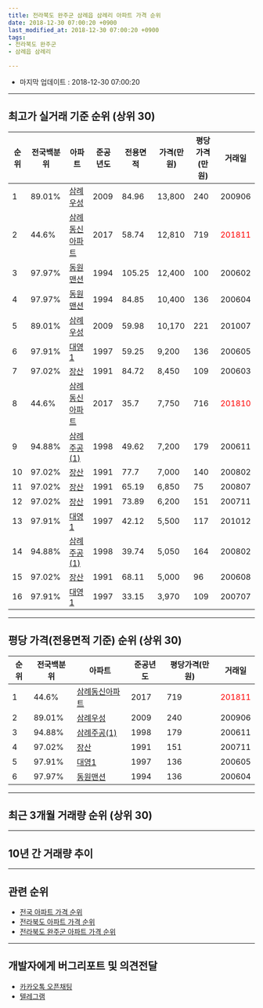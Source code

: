```yaml
---
title: 전라북도 완주군 삼례읍 삼례리 아파트 가격 순위
date: 2018-12-30 07:00:20 +0900
last_modified_at: 2018-12-30 07:00:20 +0900
tags:
- 전라북도 완주군
- 삼례읍 삼례리

---
```


* 마지막 업데이트 : 2018-12-30 07:00:20

---

## 최고가 실거래 기준 순위 (상위 30)


|순위|전국백분위|아파트|준공년도|전용면적|가격(만원)|평당가격(만원)|거래일|
|---|---|---|---|---|---|---|---|
|1|89.01%|[삼례우성](https://search.naver.com/search.naver?query=%EC%A0%84%EB%9D%BC%EB%B6%81%EB%8F%84+%EC%99%84%EC%A3%BC%EA%B5%B0+%EC%82%BC%EB%A1%80%EC%9D%8D+%EC%82%BC%EB%A1%80%EB%A6%AC+%EC%82%BC%EB%A1%80%EC%9A%B0%EC%84%B1)|2009|84.96|13,800|240|200906|
|2|44.6%|[삼례동신아파트](https://search.naver.com/search.naver?query=%EC%A0%84%EB%9D%BC%EB%B6%81%EB%8F%84+%EC%99%84%EC%A3%BC%EA%B5%B0+%EC%82%BC%EB%A1%80%EC%9D%8D+%EC%82%BC%EB%A1%80%EB%A6%AC+%EC%82%BC%EB%A1%80%EB%8F%99%EC%8B%A0%EC%95%84%ED%8C%8C%ED%8A%B8)|2017|58.74|12,810|719|<span style="color:red">201811</span>|
|3|97.97%|[동원맨션](https://search.naver.com/search.naver?query=%EC%A0%84%EB%9D%BC%EB%B6%81%EB%8F%84+%EC%99%84%EC%A3%BC%EA%B5%B0+%EC%82%BC%EB%A1%80%EC%9D%8D+%EC%82%BC%EB%A1%80%EB%A6%AC+%EB%8F%99%EC%9B%90%EB%A7%A8%EC%85%98)|1994|105.25|12,400|100|200602|
|4|97.97%|[동원맨션](https://search.naver.com/search.naver?query=%EC%A0%84%EB%9D%BC%EB%B6%81%EB%8F%84+%EC%99%84%EC%A3%BC%EA%B5%B0+%EC%82%BC%EB%A1%80%EC%9D%8D+%EC%82%BC%EB%A1%80%EB%A6%AC+%EB%8F%99%EC%9B%90%EB%A7%A8%EC%85%98)|1994|84.85|10,400|136|200604|
|5|89.01%|[삼례우성](https://search.naver.com/search.naver?query=%EC%A0%84%EB%9D%BC%EB%B6%81%EB%8F%84+%EC%99%84%EC%A3%BC%EA%B5%B0+%EC%82%BC%EB%A1%80%EC%9D%8D+%EC%82%BC%EB%A1%80%EB%A6%AC+%EC%82%BC%EB%A1%80%EC%9A%B0%EC%84%B1)|2009|59.98|10,170|221|201007|
|6|97.91%|[대영1](https://search.naver.com/search.naver?query=%EC%A0%84%EB%9D%BC%EB%B6%81%EB%8F%84+%EC%99%84%EC%A3%BC%EA%B5%B0+%EC%82%BC%EB%A1%80%EC%9D%8D+%EC%82%BC%EB%A1%80%EB%A6%AC+%EB%8C%80%EC%98%811)|1997|59.25|9,200|136|200605|
|7|97.02%|[장산](https://search.naver.com/search.naver?query=%EC%A0%84%EB%9D%BC%EB%B6%81%EB%8F%84+%EC%99%84%EC%A3%BC%EA%B5%B0+%EC%82%BC%EB%A1%80%EC%9D%8D+%EC%82%BC%EB%A1%80%EB%A6%AC+%EC%9E%A5%EC%82%B0)|1991|84.72|8,450|109|200603|
|8|44.6%|[삼례동신아파트](https://search.naver.com/search.naver?query=%EC%A0%84%EB%9D%BC%EB%B6%81%EB%8F%84+%EC%99%84%EC%A3%BC%EA%B5%B0+%EC%82%BC%EB%A1%80%EC%9D%8D+%EC%82%BC%EB%A1%80%EB%A6%AC+%EC%82%BC%EB%A1%80%EB%8F%99%EC%8B%A0%EC%95%84%ED%8C%8C%ED%8A%B8)|2017|35.7|7,750|716|<span style="color:red">201810</span>|
|9|94.88%|[삼례주공(1)](https://search.naver.com/search.naver?query=%EC%A0%84%EB%9D%BC%EB%B6%81%EB%8F%84+%EC%99%84%EC%A3%BC%EA%B5%B0+%EC%82%BC%EB%A1%80%EC%9D%8D+%EC%82%BC%EB%A1%80%EB%A6%AC+%EC%82%BC%EB%A1%80%EC%A3%BC%EA%B3%B5%281%29)|1998|49.62|7,200|179|200611|
|10|97.02%|[장산](https://search.naver.com/search.naver?query=%EC%A0%84%EB%9D%BC%EB%B6%81%EB%8F%84+%EC%99%84%EC%A3%BC%EA%B5%B0+%EC%82%BC%EB%A1%80%EC%9D%8D+%EC%82%BC%EB%A1%80%EB%A6%AC+%EC%9E%A5%EC%82%B0)|1991|77.7|7,000|140|200802|
|11|97.02%|[장산](https://search.naver.com/search.naver?query=%EC%A0%84%EB%9D%BC%EB%B6%81%EB%8F%84+%EC%99%84%EC%A3%BC%EA%B5%B0+%EC%82%BC%EB%A1%80%EC%9D%8D+%EC%82%BC%EB%A1%80%EB%A6%AC+%EC%9E%A5%EC%82%B0)|1991|65.19|6,850|75|200807|
|12|97.02%|[장산](https://search.naver.com/search.naver?query=%EC%A0%84%EB%9D%BC%EB%B6%81%EB%8F%84+%EC%99%84%EC%A3%BC%EA%B5%B0+%EC%82%BC%EB%A1%80%EC%9D%8D+%EC%82%BC%EB%A1%80%EB%A6%AC+%EC%9E%A5%EC%82%B0)|1991|73.89|6,200|151|200711|
|13|97.91%|[대영1](https://search.naver.com/search.naver?query=%EC%A0%84%EB%9D%BC%EB%B6%81%EB%8F%84+%EC%99%84%EC%A3%BC%EA%B5%B0+%EC%82%BC%EB%A1%80%EC%9D%8D+%EC%82%BC%EB%A1%80%EB%A6%AC+%EB%8C%80%EC%98%811)|1997|42.12|5,500|117|201012|
|14|94.88%|[삼례주공(1)](https://search.naver.com/search.naver?query=%EC%A0%84%EB%9D%BC%EB%B6%81%EB%8F%84+%EC%99%84%EC%A3%BC%EA%B5%B0+%EC%82%BC%EB%A1%80%EC%9D%8D+%EC%82%BC%EB%A1%80%EB%A6%AC+%EC%82%BC%EB%A1%80%EC%A3%BC%EA%B3%B5%281%29)|1998|39.74|5,050|164|200802|
|15|97.02%|[장산](https://search.naver.com/search.naver?query=%EC%A0%84%EB%9D%BC%EB%B6%81%EB%8F%84+%EC%99%84%EC%A3%BC%EA%B5%B0+%EC%82%BC%EB%A1%80%EC%9D%8D+%EC%82%BC%EB%A1%80%EB%A6%AC+%EC%9E%A5%EC%82%B0)|1991|68.11|5,000|96|200608|
|16|97.91%|[대영1](https://search.naver.com/search.naver?query=%EC%A0%84%EB%9D%BC%EB%B6%81%EB%8F%84+%EC%99%84%EC%A3%BC%EA%B5%B0+%EC%82%BC%EB%A1%80%EC%9D%8D+%EC%82%BC%EB%A1%80%EB%A6%AC+%EB%8C%80%EC%98%811)|1997|33.15|3,970|109|200707|


---

## 평당 가격(전용면적 기준) 순위 (상위 30)


|순위|전국백분위|아파트|준공년도|평당가격(만원)|거래일|
|---|---|---|---|---|---|
|1|44.6%|[삼례동신아파트](https://search.naver.com/search.naver?query=%EC%A0%84%EB%9D%BC%EB%B6%81%EB%8F%84+%EC%99%84%EC%A3%BC%EA%B5%B0+%EC%82%BC%EB%A1%80%EC%9D%8D+%EC%82%BC%EB%A1%80%EB%A6%AC+%EC%82%BC%EB%A1%80%EB%8F%99%EC%8B%A0%EC%95%84%ED%8C%8C%ED%8A%B8)|2017|719|<span style="color:red">201811</span>|
|2|89.01%|[삼례우성](https://search.naver.com/search.naver?query=%EC%A0%84%EB%9D%BC%EB%B6%81%EB%8F%84+%EC%99%84%EC%A3%BC%EA%B5%B0+%EC%82%BC%EB%A1%80%EC%9D%8D+%EC%82%BC%EB%A1%80%EB%A6%AC+%EC%82%BC%EB%A1%80%EC%9A%B0%EC%84%B1)|2009|240|200906|
|3|94.88%|[삼례주공(1)](https://search.naver.com/search.naver?query=%EC%A0%84%EB%9D%BC%EB%B6%81%EB%8F%84+%EC%99%84%EC%A3%BC%EA%B5%B0+%EC%82%BC%EB%A1%80%EC%9D%8D+%EC%82%BC%EB%A1%80%EB%A6%AC+%EC%82%BC%EB%A1%80%EC%A3%BC%EA%B3%B5%281%29)|1998|179|200611|
|4|97.02%|[장산](https://search.naver.com/search.naver?query=%EC%A0%84%EB%9D%BC%EB%B6%81%EB%8F%84+%EC%99%84%EC%A3%BC%EA%B5%B0+%EC%82%BC%EB%A1%80%EC%9D%8D+%EC%82%BC%EB%A1%80%EB%A6%AC+%EC%9E%A5%EC%82%B0)|1991|151|200711|
|5|97.91%|[대영1](https://search.naver.com/search.naver?query=%EC%A0%84%EB%9D%BC%EB%B6%81%EB%8F%84+%EC%99%84%EC%A3%BC%EA%B5%B0+%EC%82%BC%EB%A1%80%EC%9D%8D+%EC%82%BC%EB%A1%80%EB%A6%AC+%EB%8C%80%EC%98%811)|1997|136|200605|
|6|97.97%|[동원맨션](https://search.naver.com/search.naver?query=%EC%A0%84%EB%9D%BC%EB%B6%81%EB%8F%84+%EC%99%84%EC%A3%BC%EA%B5%B0+%EC%82%BC%EB%A1%80%EC%9D%8D+%EC%82%BC%EB%A1%80%EB%A6%AC+%EB%8F%99%EC%9B%90%EB%A7%A8%EC%85%98)|1994|136|200604|


---

## 최근 3개월 거래량 순위 (상위 30)


<div style="width:100%;">
    <canvas id="deal_count_ranking" height="250"></canvas>
</div>


<script>
new Chart(document.getElementById("deal_count_ranking"), {
    type: 'horizontalBar',
    data: {
        labels: ['대영1', '삼례주공(1)', '동원맨션', '삼례동신아파트', '장산'],
        datasets: [{
            label: '실거래 수',
            data: [3, 3, 2, 2, 1],
            borderColor: "rgba(255, 0, 128, 1)",
            backgroundColor: "rgba(255, 0, 128, 0.5)",
            fill: false,
        }]
    },
    options: {
        responsive: true,
        title: {
            display: true,
            text: '최근 3개월 거래량 순위'
        },
        tooltips: {
            mode: 'index',
            intersect: false,
            callbacks: {
                title: function(tooltipItems, data) {
                    return "실거래 수:";
                },
                label: function(tooltipItem, data) {
                    return data.labels[tooltipItem.index] + ": " + tooltipItem.xLabel;
                }
            }
        },
        hover: {
            mode: 'nearest',
            intersect: true
        },
        scales: {
            xAxes: [{
                display: true,
                scaleLabel: {
                    display: true,
                    labelString: '실거래 수'
                },
                ticks: {
                    suggestedMin: 0,
                }
            }],
            yAxes: [{
                display: true,
                ticks: {
                    autoSkip: false,
                    callback: function(value, index, values) {
                        if (value.length > 15)
                            return value.substr(0, 13) + "...";
                        else
                            return value;
                    }
                },
                scaleLabel: {
                    display: false,
                }
            }]
        }
    }
});

</script>


---

## 10년 간 거래량 추이


<div style="width:100%;">
    <canvas id="deal_progress" height="250"></canvas>
</div>

<script>
new Chart(document.getElementById("deal_progress"), {
    type: 'line',
    data: {
        labels: ['200812','200901','200902','200903','200904','200905','200906','200907','200908','200909','200910','200911','200912','201001','201002','201003','201004','201005','201006','201007','201008','201009','201010','201011','201012','201101','201102','201103','201104','201105','201106','201107','201108','201109','201110','201111','201112','201201','201202','201203','201204','201205','201206','201207','201208','201209','201210','201211','201212','201301','201302','201303','201304','201305','201306','201307','201308','201309','201310','201311','201312','201401','201402','201403','201404','201405','201406','201407','201408','201409','201410','201411','201412','201501','201502','201503','201504','201505','201506','201507','201508','201509','201510','201511','201512','201601','201602','201603','201604','201605','201606','201607','201608','201609','201610','201611','201612','201701','201702','201703','201704','201705','201706','201707','201708','201709','201710','201711','201712','201801','201802','201803','201804','201805','201806','201807','201808','201809','201810','201811','201812'],
        datasets: [{
            label: '실거래 수',
            pointRadius: 1,
            data: [2, 5, 12, 15, 6, 9, 6, 13, 8, 11, 6, 9, 9, 18, 17, 20, 8, 10, 13, 8, 7, 4, 13, 14, 9, 14, 16, 26, 14, 13, 12, 11, 12, 10, 9, 7, 6, 8, 7, 13, 7, 10, 10, 4, 6, 9, 1, 6, 8, 9, 7, 8, 10, 9, 10, 2, 4, 3, 6, 10, 5, 8, 9, 6, 2, 8, 5, 6, 4, 6, 10, 6, 7, 7, 10, 6, 8, 4, 7, 10, 5, 4, 3, 4, 2, 3, 6, 12, 8, 6, 3, 13, 3, 6, 6, 2, 6, 1, 8, 7, 5, 8, 3, 5, 3, 5, 5, 10, 7, 8, 6, 9, 6, 4, 3, 5, 7, 0, 4, 5, 2],
            borderColor: "rgba(255, 201, 14, 1)",
            backgroundColor: "rgba(255, 201, 14, 0.5)",
            fill: true,
        }]
    },
    options: {
        responsive: true,
        title: {
            display: true,
            text: '10년간 거래량 추이'
        },
        tooltips: {
            mode: 'index',
            intersect: false,
        },
        hover: {
            mode: 'nearest',
            intersect: true
        },
        scales: {
            xAxes: [{
                display: true,
                scaleLabel: {
                    display: true,
                    labelString: '년/월'
                }
            }],
            yAxes: [{
                display: true,
                ticks: {
                    suggestedMin: 0,
                },
                scaleLabel: {
                    display: true,
                    labelString: '실거래 수'
                }
            }]
        }
    }
});

</script>


---

## 관련 순위

- [전국 아파트 가격 순위](https://inasie.github.io/apt-ranking/전국)
- [전라북도 아파트 가격 순위](https://inasie.github.io/apt-ranking/전라북도)
- [전라북도 완주군 아파트 가격 순위](https://inasie.github.io/apt-ranking/전라북도-완주군)


---

## 개발자에게 버그리포트 및 의견전달

- [카카오톡 오픈채팅](https://open.kakao.com/o/gLJUAP4)
- [텔레그램](https://t.me/inasie)

